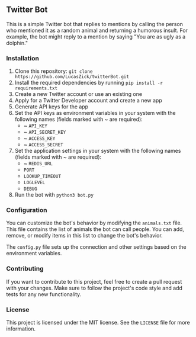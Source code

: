 ## Twitter Bot

This is a simple Twitter bot that replies to mentions by calling the person who mentioned it as a random animal and returning a humorous insult. For example, the bot might reply to a mention by saying "You are as ugly as a dolphin."

### Installation

1. Clone this repository: `git clone https://github.com/LucasZick/twitterBot.git`
2. Install the required dependencies by running `pip install -r requirements.txt`
3. Create a new Twitter account or use an existing one
4. Apply for a Twitter Developer account and create a new app
5. Generate API keys for the app
6. Set the API keys as environment variables in your system with the following names (fields marked with ~ are required):
    * ~ `API_KEY`
    * ~ `API_SECRET_KEY`
    * ~ `ACCESS_KEY`
    * ~ `ACCESS_SECRET`
7. Set the application settings in your system with the following names (fields marked with ~ are required):
    * ~ `REDIS_URL`
    * `PORT`
    * `LOOKUP_TIMEOUT`
    * `LOGLEVEL`
    * `DEBUG`
8. Run the bot with `python3 bot.py`

### Configuration

You can customize the bot's behavior by modifying the `animals.txt` file. This file contains the list of animals the bot can call people. You can add, remove, or modify items in this list to change the bot's behavior.

The `config.py` file sets up the connection and other settings based on the environment variables.

### Contributing

If you want to contribute to this project, feel free to create a pull request with your changes. Make sure to follow the project's code style and add tests for any new functionality.

### License

This project is licensed under the MIT license. See the `LICENSE` file for more information.
